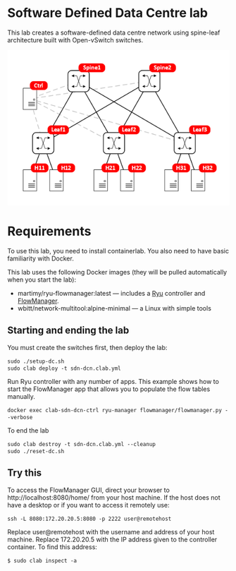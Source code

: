 # Software Defined Data Centre lab

This lab creates a software-defined data centre network using spine-leaf architecture built with Open-vSwitch switches.

![](img/sddcn.png)


# Requirements

To use this lab, you need to install containerlab. You also need to have basic familiarity with Docker.

This lab uses the following Docker images (they will be pulled automatically when you start the lab):

- martimy/ryu-flowmanager:latest — includes a [Ryu](https://github.com/faucetsdn/ryu) controller and [FlowManager](https://github.com/martimy/flowmanager).
- wbitt/network-multitool:alpine-minimal — a Linux with simple tools

## Starting and ending the lab

You must create the switches first, then deploy the lab:

```
sudo ./setup-dc.sh
sudo clab deploy -t sdn-dcn.clab.yml
```

Run Ryu controller with any number of apps. This example shows how to start the FlowManager app that allows you to populate the flow tables manually.

```
docker exec clab-sdn-dcn-ctrl ryu-manager flowmanager/flowmanager.py --verbose
```

To end the lab

```
sudo clab destroy -t sdn-dcn.clab.yml --cleanup
sudo ./reset-dc.sh
```

## Try this

To access the FlowManager GUI, direct your browser to http://localhost:8080/home/ from your host machine. If the host does not have a desktop or if you want to access it remotely use:

```
ssh -L 8080:172.20.20.5:8080 -p 2222 user@remotehost
```

Replace user@remotehost with the username and address of your host machine. Replace 172.20.20.5 with the IP address given to the controller container. To find this address:

```
$ sudo clab inspect -a
```
